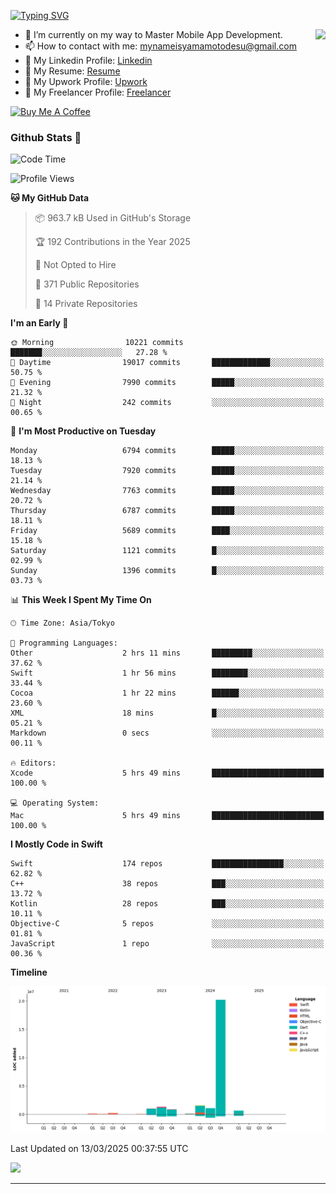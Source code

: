 
[![Typing SVG](https://readme-typing-svg.demolab.com/?lines=Thank+You+For+Visiting!!;You+Are+Welcome✨;I+am+Kyo+Yamamoto;Mobile+Developer)](https://git.io/typing-svg)
<p>
<img align="right" src="https://media.giphy.com/media/26ufdb3cYKwbRtYVW/giphy.gif" style="max-width:100%;" height="150px">

- 🌱 I’m currently on my way to Master Mobile App Development.
- 📫 How to contact with me: mynameisyamamotodesu@gmail.com
- 🔗 My Linkedin Profile: [Linkedin](https://www.linkedin.com/in/kyo-yamamoto-a2ab50239)
- 🔗 My Resume: [Resume](https://www.kickresume.com/cv/rNok4e/)
- 🔗 My Upwork Profile: [Upwork](https://www.upwork.com/freelancers/~01aa9115102bb4af25)
- 🔗 My Freelancer Profile: [Freelancer](https://www.freelancer.com/u/yamamotodesu)

<a href="https://www.buymeacoffee.com/kyoyamamoto" target="_blank"><img src="https://cdn.buymeacoffee.com/buttons/default-orange.png" alt="Buy Me A Coffee" height="41" width="174"></a>

### Github Stats 🥇 
<!--START_SECTION:waka-->
![Code Time](http://img.shields.io/badge/Code%20Time-1%2C072%20hrs%2053%20mins-blue)

![Profile Views](http://img.shields.io/badge/Profile%20Views-0-blue)

**🐱 My GitHub Data** 

> 📦 963.7 kB Used in GitHub's Storage 
 > 
> 🏆 192 Contributions in the Year 2025
 > 
> 🚫 Not Opted to Hire
 > 
> 📜 371 Public Repositories 
 > 
> 🔑 14 Private Repositories 
 > 
**I'm an Early 🐤** 

```text
🌞 Morning                10221 commits       ███████░░░░░░░░░░░░░░░░░░   27.28 % 
🌆 Daytime                19017 commits       █████████████░░░░░░░░░░░░   50.75 % 
🌃 Evening                7990 commits        █████░░░░░░░░░░░░░░░░░░░░   21.32 % 
🌙 Night                  242 commits         ░░░░░░░░░░░░░░░░░░░░░░░░░   00.65 % 
```
📅 **I'm Most Productive on Tuesday** 

```text
Monday                   6794 commits        █████░░░░░░░░░░░░░░░░░░░░   18.13 % 
Tuesday                  7920 commits        █████░░░░░░░░░░░░░░░░░░░░   21.14 % 
Wednesday                7763 commits        █████░░░░░░░░░░░░░░░░░░░░   20.72 % 
Thursday                 6787 commits        █████░░░░░░░░░░░░░░░░░░░░   18.11 % 
Friday                   5689 commits        ████░░░░░░░░░░░░░░░░░░░░░   15.18 % 
Saturday                 1121 commits        █░░░░░░░░░░░░░░░░░░░░░░░░   02.99 % 
Sunday                   1396 commits        █░░░░░░░░░░░░░░░░░░░░░░░░   03.73 % 
```


📊 **This Week I Spent My Time On** 

```text
🕑︎ Time Zone: Asia/Tokyo

💬 Programming Languages: 
Other                    2 hrs 11 mins       █████████░░░░░░░░░░░░░░░░   37.62 % 
Swift                    1 hr 56 mins        ████████░░░░░░░░░░░░░░░░░   33.44 % 
Cocoa                    1 hr 22 mins        ██████░░░░░░░░░░░░░░░░░░░   23.60 % 
XML                      18 mins             █░░░░░░░░░░░░░░░░░░░░░░░░   05.21 % 
Markdown                 0 secs              ░░░░░░░░░░░░░░░░░░░░░░░░░   00.11 % 

🔥 Editors: 
Xcode                    5 hrs 49 mins       █████████████████████████   100.00 % 

💻 Operating System: 
Mac                      5 hrs 49 mins       █████████████████████████   100.00 % 
```

**I Mostly Code in Swift** 

```text
Swift                    174 repos           ████████████████░░░░░░░░░   62.82 % 
C++                      38 repos            ███░░░░░░░░░░░░░░░░░░░░░░   13.72 % 
Kotlin                   28 repos            ███░░░░░░░░░░░░░░░░░░░░░░   10.11 % 
Objective-C              5 repos             ░░░░░░░░░░░░░░░░░░░░░░░░░   01.81 % 
JavaScript               1 repo              ░░░░░░░░░░░░░░░░░░░░░░░░░   00.36 % 
```



**Timeline**

![Lines of Code chart](https://raw.githubusercontent.com/YamamotoDesu/YamamotoDesu/main/assets/bar_graph.png)


 Last Updated on 13/03/2025 00:37:55 UTC
<!--END_SECTION:waka-->

![](https://github-profile-summary-cards.vercel.app/api/cards/profile-details?username=YamamotoDesu&theme=vue)

----
